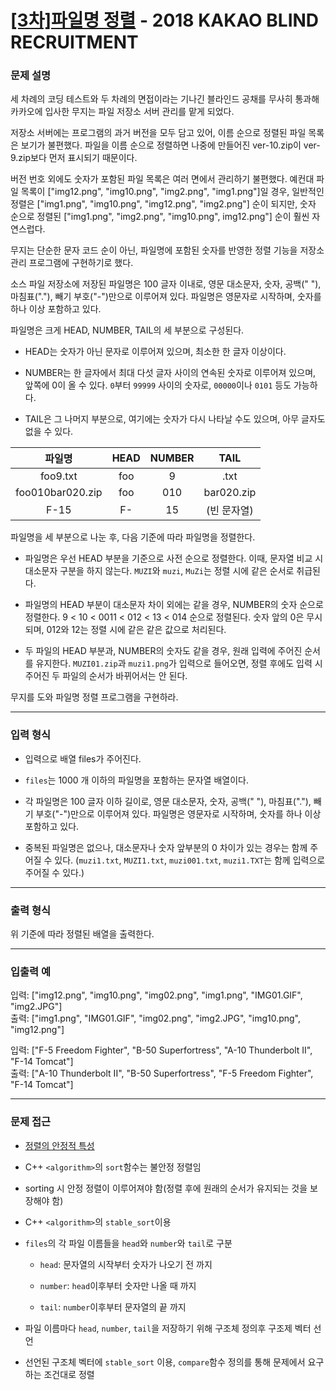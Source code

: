 # [[3차]파일명 정렬](https://programmers.co.kr/learn/courses/30/lessons/17686) - 2018 KAKAO BLIND RECRUITMENT

### 문제 설명

세 차례의 코딩 테스트와 두 차례의 면접이라는 기나긴 블라인드 공채를 무사히 통과해 카카오에 입사한 무지는 파일 저장소 서버 관리를 맡게 되었다.

저장소 서버에는 프로그램의 과거 버전을 모두 담고 있어, 이름 순으로 정렬된 파일 목록은 보기가 불편했다. 파일을 이름 순으로 정렬하면 나중에 만들어진 ver-10.zip이 ver-9.zip보다 먼저 표시되기 때문이다.

버전 번호 외에도 숫자가 포함된 파일 목록은 여러 면에서 관리하기 불편했다. 예컨대 파일 목록이 ["img12.png", "img10.png", "img2.png", "img1.png"]일 경우, 일반적인 정렬은 ["img1.png", "img10.png", "img12.png", "img2.png"] 순이 되지만, 숫자 순으로 정렬된 ["img1.png", "img2.png", "img10.png", img12.png"] 순이 훨씬 자연스럽다.

무지는 단순한 문자 코드 순이 아닌, 파일명에 포함된 숫자를 반영한 정렬 기능을 저장소 관리 프로그램에 구현하기로 했다.

소스 파일 저장소에 저장된 파일명은 100 글자 이내로, 영문 대소문자, 숫자, 공백(" "), 마침표("."), 빼기 부호("-")만으로 이루어져 있다. 파일명은 영문자로 시작하며, 숫자를 하나 이상 포함하고 있다.

파일명은 크게 HEAD, NUMBER, TAIL의 세 부분으로 구성된다.

  - HEAD는 숫자가 아닌 문자로 이루어져 있으며, 최소한 한 글자 이상이다.

  - NUMBER는 한 글자에서 최대 다섯 글자 사이의 연속된 숫자로 이루어져 있으며, 앞쪽에 0이 올 수 있다. `0`부터 `99999` 사이의 숫자로, `00000`이나 `0101` 등도 가능하다.

  - TAIL은 그 나머지 부분으로, 여기에는 숫자가 다시 나타날 수도 있으며, 아무 글자도 없을 수 있다.

|      파일명      | HEAD  | NUMBER |    TAIL     |
| :--------------: | :---: | :----: | :---------: |
|     foo9.txt     |  foo  |   9    |    .txt     |
| foo010bar020.zip |  foo  |  010   | bar020.zip  |
|       F-15       |  F-   |   15   | (빈 문자열) |

파일명을 세 부분으로 나눈 후, 다음 기준에 따라 파일명을 정렬한다.

  - 파일명은 우선 HEAD 부분을 기준으로 사전 순으로 정렬한다. 이때, 문자열 비교 시 대소문자 구분을 하지 않는다. `MUZI`와 `muzi`, `MuZi`는 정렬 시에 같은 순서로 취급된다.

  - 파일명의 HEAD 부분이 대소문자 차이 외에는 같을 경우, NUMBER의 숫자 순으로 정렬한다. 9 < 10 < 0011 < 012 < 13 < 014 순으로 정렬된다. 숫자 앞의 0은 무시되며, 012와 12는 정렬 시에 같은 같은 값으로 처리된다.

  - 두 파일의 HEAD 부분과, NUMBER의 숫자도 같을 경우, 원래 입력에 주어진 순서를 유지한다. `MUZI01.zip`과 `muzi1.png`가 입력으로 들어오면, 정렬 후에도 입력 시 주어진 두 파일의 순서가 바뀌어서는 안 된다.

무지를 도와 파일명 정렬 프로그램을 구현하라.

---

### 입력 형식

  - 입력으로 배열 files가 주어진다.

  - `files`는 1000 개 이하의 파일명을 포함하는 문자열 배열이다.

  - 각 파일명은 100 글자 이하 길이로, 영문 대소문자, 숫자, 공백(" "), 마침표("."), 빼기 부호("-")만으로 이루어져 있다. 파일명은 영문자로 시작하며, 숫자를 하나 이상 포함하고 있다.

  - 중복된 파일명은 없으나, 대소문자나 숫자 앞부분의 0 차이가 있는 경우는 함께 주어질 수 있다. (`muzi1.txt`, `MUZI1.txt`, `muzi001.txt`, `muzi1.TXT`는 함께 입력으로 주어질 수 있다.)

---

### 출력 형식

위 기준에 따라 정렬된 배열을 출력한다.

---

### 입출력 예

입력: ["img12.png", "img10.png", "img02.png", "img1.png", "IMG01.GIF", "img2.JPG"]<br/>
출력: ["img1.png", "IMG01.GIF", "img02.png", "img2.JPG", "img10.png", "img12.png"]

입력: ["F-5 Freedom Fighter", "B-50 Superfortress", "A-10 Thunderbolt II", "F-14 Tomcat"]<br/>
출력: ["A-10 Thunderbolt II", "B-50 Superfortress", "F-5 Freedom Fighter", "F-14 Tomcat"]

---

### 문제 접근

  - [정렬의 안정적 특성](https://godgod732.tistory.com/10)

  - C++ `<algorithm>`의 `sort`함수는 불안정 정렬임

  - sorting 시 안정 정렬이 이루어져야 함(정렬 후에 원래의 순서가 유지되는 것을 보장해야 함)

  - C++ `<algorithm>`의 `stable_sort`이용

  - `files`의 각 파일 이름들을 `head`와 `number`와 `tail`로 구분

    - `head`: 문자열의 시작부터 숫자가 나오기 전 까지

    - `number`: `head`이후부터 숫자만 나올 때 까지

    - `tail`: `number`이후부터 문자열의 끝 까지

  - 파일 이름마다 `head`, `number`, `tail`을 저장하기 위해 구조체 정의후 구조제 벡터 선언

  - 선언된 구조체 벡터에 `stable_sort` 이용, `compare`함수 정의를 통해 문제에서 요구하는 조건대로 정렬